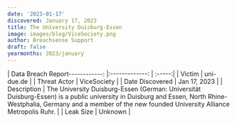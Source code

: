 ```yaml
---
date: '2023-01-17'
discovered: January 17, 2023
title: The University Duisburg-Essen
image: images/blog/ViceSociety.png
author: Breachsense Support
draft: false
yearmonths: 2023/january
---
```


| Data Breach Report------------:     |:-------------:    | :-----:|
| Victim      | uni-due.de      | 
| Threat Actor      | ViceSociety      | 
| Date Discovered      | Jan 17, 2023      | 
| Description      | The University Duisburg-Essen (German: Universität Duisburg-Essen) is a public university in Duisburg and Essen, North Rhine-Westphalia, Germany and a member of the new founded University Alliance Metropolis Ruhr.      | 
| Leak Size      | Unknown      | 


